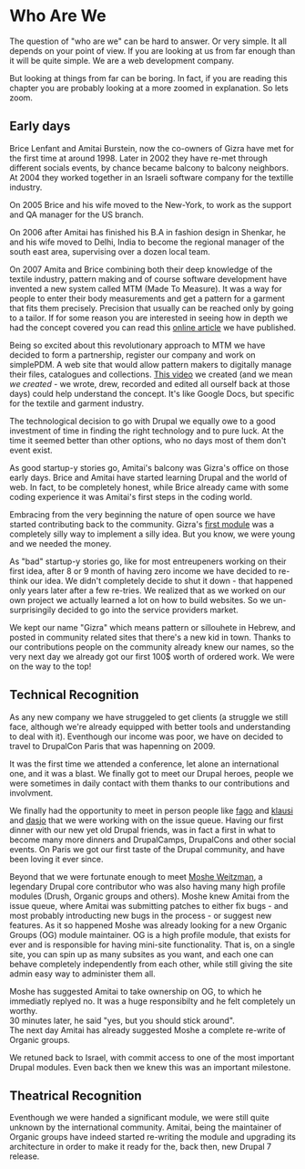 # Who Are We

The question of "who are we" can be hard to answer. Or very simple. It all depends on your point of view. If you are looking at us from far enough than it will be quite simple. We are a web development company.

But looking at things from far can be boring. In fact, if you are reading this chapter you are probably looking at a more zoomed in explanation. So lets zoom.

## Early days

Brice Lenfant and Amitai Burstein, now the co-owners of Gizra have met for the first time at around 1998. Later in 2002 they have re-met through different socials events, by chance became balcony to balcony neighbors. At 2004 they worked together in an Israeli software company for the textille industry.

On 2005 Brice and his wife moved to the New-York, to work as the support and QA manager for the US branch.

On 2006 after Amitai has finished his B.A in fashion design in Shenkar, he and his wife moved to Delhi, India to become the regional manager of the south east area, supervising over a dozen local team.

On 2007 Amita and Brice combining both their deep knowledge of the textile industry, pattern making and of course software development have invented a new system called MTM (Made To Measure). It was a way for people to enter their body measurements and get a pattern for a garment that fits them precisely. Precision that usually can be reached only by going to a tailor. If for some reason you are interested in seeing how in depth we had the concept covered you can read this [online article](https://docs.google.com/document/d/1bwinkky6CHY9NZHB6HDcrRE88XaG7Avkz456sj1GN4o/edit?usp=sharing) we have published.

Being so excited about this revolutionary approach to MTM we have decided to form a partnership, register our company and work on simplePDM. A web site that would allow pattern makers to digitally manage their files, catalogues and collections. [This video](https://www.youtube.com/watch?v=cMj1w3Sx9_U) we created (and we mean _we created_ - we wrote, drew, recorded and edited all ourself back at those days) could help understand the concept. It's like Google Docs, but specific for the textile and garment industry.

The technological decision to go with Drupal we equally owe to a good investment of time in finding the right technology and to pure luck. At the time it seemed better than other options, who no days most of them don't event exist.

As good startup-y stories go, Amitai's balcony was Gizra's office on those early days. Brice and Amitai have started learning Drupal and the world of web. In fact, to be completely honest, while Brice already came with some coding experience it was Amitai's first steps in the coding world.

Embracing from the very beginning the nature of open source we have started contributing back to the community. Gizra's [first module](https://www.drupal.org/project/create_quota) was a completely silly way to implement a silly idea. But you know, we were young and we needed the money.

As "bad" startup-y stories go, like for most entreupeners working on their first idea, after 8 or 9 month of having zero income we have decided to re-think our idea. We didn't completely decide to shut it down - that happened only years later after a few re-tries. We realized that as we worked on our own project we actually learned a lot on how to build websites. So we un-surprisingily decided to go into the service providers market.

We kept our name "Gizra" which means pattern or sillouhete in Hebrew, and posted in community related sites that there's a new kid in town.
Thanks to our contributions people on the community already knew our names, so the very next day we already got our first 100$ worth of ordered work. We were on the way to the top!

## Technical Recognition

As any new company we have struggeled to get clients (a struggle we still face, although we're already equipped with better tools and understanding to deal with it). Eventhough our income was poor, we have on decided to travel to DrupalCon Paris that was hapenning on 2009.

It was the first time we attended a conference, let alone an international one, and it was a blast. We finally got to meet our Drupal heroes, people we were sometimes in daily contact with them thanks to our contributions and involvment.

We finally had the opportunity to meet in person people like [fago](https://www.drupal.org/u/fago) and [klausi](https://www.drupal.org/u/klausi) and [dasjo](https://www.drupal.org/u/dasjo) that we were working with on the issue queue. Having our first dinner with our new yet old Drupal friends, was in fact a first in what to become many more dinners and DrupalCamps, DrupalCons and other social events. On Paris we got our first taste of the Drupal community, and have been loving it ever since.

Beyond that we were fortunate enough to meet [Moshe Weitzman](https://www.drupal.org/u/moshe-weitzman), a legendary Drupal core contributor who was also having many high profile modules (Drush, Organic groups and others). Moshe knew Amitai from the issue queue, where Amitai was submitting patches to either fix bugs - and most probably introducting new bugs in the process - or suggest new features. As it so happened Moshe was already looking for a new Organic Groups (OG) module maintainer. OG is a high profile module, that exists for ever and is responsible for having mini-site functionality. That is, on a single site, you can spin up as many subsites as you want, and each one can behave completely independently from each other, while still giving the site admin easy way to administer them all.

Moshe has suggested Amitai to take ownership on OG, to which he immediatly replyed no. It was a huge responsibilty and he felt completely un worthy.  
30 minutes later, he said "yes, but you should stick around".  
The next day Amitai has already suggested Moshe a complete re-write of Organic groups.

We retuned back to Israel, with commit access to one of the most important Drupal modules. Even back then we knew this was an important milestone.


## Theatrical Recognition

Eventhough we were handed a significant module, we were still quite unknown by the international community. Amitai, being the maintainer of Organic groups have indeed started re-writing the module and upgrading its architecture in order to make it ready for the, back then, new Drupal 7 release.
